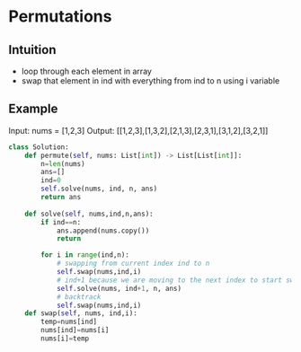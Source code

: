 # Permutations

## Intuition

- loop through each element in array
- swap that element in ind with everything from ind to n using i variable

## Example 

Input: nums = [1,2,3]
Output: [[1,2,3],[1,3,2],[2,1,3],[2,3,1],[3,1,2],[3,2,1]]

```py
class Solution:
    def permute(self, nums: List[int]) -> List[List[int]]:
        n=len(nums)
        ans=[]
        ind=0
        self.solve(nums, ind, n, ans)
        return ans
    
    def solve(self, nums,ind,n,ans):
        if ind==n:
            ans.append(nums.copy())
            return

        for i in range(ind,n):
            # swapping from current index ind to n
            self.swap(nums,ind,i)
            # ind+1 because we are moving to the next index to start swapping from ind to n
            self.solve(nums, ind+1, n, ans)
            # backtrack
            self.swap(nums,ind,i)
    def swap(self, nums, ind,i):
        temp=nums[ind]
        nums[ind]=nums[i]
        nums[i]=temp

```